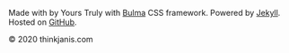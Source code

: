 <footer class="footer">
  <div class="container">
    <div class="content has-text-centered">
      <p class="is-size-7">Made with <i class="fa fa-heart text-icon" aria-hidden="true"></i> by Yours Truly with <a href="http://bulma.io" target="_blank">Bulma</a> CSS framework. Powered by <a href="https://jekyllrb.com/" target="_blank">Jekyll</a>. Hosted on <a href="https://github.com/thinkjanis" target="_blank">GitHub</a>.</p>
      <p class="is-size-7">© 2020 thinkjanis.com</p>
    </div>
  </div>
</footer>
